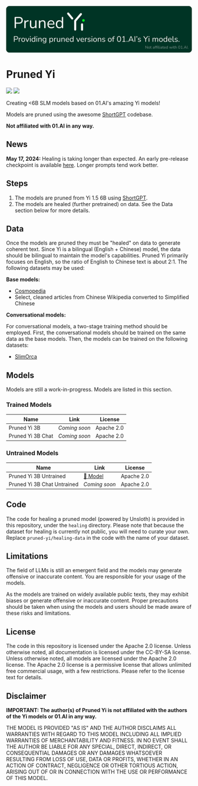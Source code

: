 <img src="banner.png" width="600">

# Pruned Yi

[![](https://img.shields.io/badge/Models-%F0%9F%A4%97_Hub-blue)](https://huggingface.co/pruned-yi)
[![](https://img.shields.io/badge/License-Apache_2.0-green)](https://github.com/fakerybakery/pruned-yi/blob/main/LICENSE)

Creating <6B SLM models based on 01.AI's amazing Yi models!

Models are pruned using the awesome [ShortGPT](https://github.com/sramshetty/ShortGPT) codebase.

**Not affiliated with 01.AI in any way.**

## News

**May 17, 2024:** Healing is taking longer than expected. An early pre-release checkpoint is available [here](https://huggingface.co/pruned-yi/pruned-yi-3b-prerelease-ckpt01). Longer prompts tend work better.

## Steps

1. The models are pruned from Yi 1.5 6B using [ShortGPT](https://github.com/sramshetty/ShortGPT).
2. The models are healed (further pretrained) on data. See the Data section below for more details.

## Data

Once the models are pruned they must be "healed" on data to generate coherent text. Since Yi is a bilingual (English + Chinese) model, the data should be bilingual to maintain the model's capabilities. Pruned Yi primarily focuses on English, so the ratio of English to Chinese text is about 2:1. The following datasets may be used:

**Base models:**

* [Cosmopedia](https://huggingface.co/datasets/HuggingFaceTB/cosmopedia)
* Select, cleaned articles from Chinese Wikipedia converted to Simplified Chinese

**Conversational models:**

For conversational models, a two-stage training method should be employed. First, the conversational models should be trained on the same data as the base models. Then, the models can be trained on the following datasets:

* [SlimOrca](https://huggingface.co/datasets/Open-Orca/SlimOrca)

## Models

Models are still a work-in-progress. Models are listed in this section.

### Trained Models

| Name | Link | License |
| --- | --- | --- |
| Pruned Yi 3B | _Coming soon_ | Apache 2.0 |
| Pruned Yi 3B Chat | _Coming soon_ | Apache 2.0 |

### Untrained Models

| Name | Link | License |
| --- | --- | --- |
| Pruned Yi 3B Untrained | [🤗 Model](https://huggingface.co/pruned-yi/pruned-yi-3b-untrained) | Apache 2.0 |
| Pruned Yi 3B Chat Untrained | _Coming soon_ | Apache 2.0 |

## Code

The code for healing a pruned model (powered by Unsloth) is provided in this repository, under the `healing` directory. Please note that because the dataset for healing is currently not public, you will need to curate your own. Replace `pruned-yi/healing-data` in the code with the name of your dataset.

## Limitations

The field of LLMs is still an emergent field and the models may generate offensive or inaccurate content. You are responsible for your usage of the models.

As the models are trained on widely available public texts, they may exhibit biases or generate offensive or inaccurate content. Proper precautions should be taken when using the models and users should be made aware of these risks and limitations.

## License

The code in this repository is licensed under the Apache 2.0 license. Unless otherwise noted, all documentation is licensed under the CC-BY-SA license. Unless otherwise noted, all models are licensed under the Apache 2.0 license. The Apache 2.0 license is a permissive license that allows unlimited free commercial usage, with a few restrictions. Please refer to the license text for details.

## Disclaimer

**IMPORTANT: The author(s) of Pruned Yi is not affiliated with the authors of the Yi models or 01.AI in any way.**

THE MODEL IS PROVIDED "AS IS" AND THE AUTHOR DISCLAIMS ALL WARRANTIES WITH REGARD TO THIS MODEL INCLUDING ALL IMPLIED WARRANTIES OF MERCHANTABILITY AND FITNESS. IN NO EVENT SHALL THE AUTHOR BE LIABLE FOR ANY SPECIAL, DIRECT, INDIRECT, OR CONSEQUENTIAL DAMAGES OR ANY DAMAGES WHATSOEVER RESULTING FROM LOSS OF USE, DATA OR PROFITS, WHETHER IN AN ACTION OF CONTRACT, NEGLIGENCE OR OTHER TORTIOUS ACTION, ARISING OUT OF OR IN CONNECTION WITH THE USE OR PERFORMANCE OF THIS MODEL.
